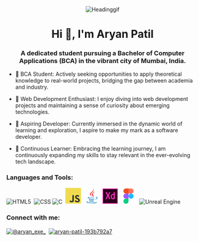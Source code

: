 
<p align="center"><img src="https://i.pinimg.com/originals/e5/4a/fa/e54afabd75adb33464e85f2687b43f87.gif" alt="Headinggif" class="center" width="600" height="220" >
</p>
<h1 align="center"><b>Hi 👋, I'm Aryan Patil</h1>
<h3 align="center">A dedicated student pursuing a Bachelor of Computer Applications (BCA) in the vibrant city of Mumbai, India.</h3>
</b>


- 💼 BCA Student: Actively seeking opportunities to apply theoretical knowledge to real-world projects, bridging the gap between academia and industry. <br>

- 🔭 Web Development Enthusiast: I enjoy diving into web development projects and maintaining a sense of curiosity about emerging technologies. <br>

- 🚀 Aspiring Developer: Currently immersed in the dynamic world of learning and exploration, I aspire to make my mark as a software developer. <br>

- 🌱 Continuous Learner: Embracing the learning journey, I am continuously expanding my skills to stay relevant in the ever-evolving tech landscape. <br>

<h3 align="left">Languages and Tools:</h3>
<p align="left">
    <img src="https://cdn3d.iconscout.com/3d/free/thumb/free-html-5728485-4781249.png" alt="HTML5" width="50" height="50"/>&#160
    <img src="https://cdn.pixabay.com/photo/2017/08/05/11/16/logo-2582747_1280.png" alt="CSS" width="50" height="50"/>
    <img src="https://upload.wikimedia.org/wikipedia/commons/thumb/1/18/C_Programming_Language.svg/1200px-C_Programming_Language.svg.png" alt="C" width="42" height="45"/>&#160
    <img src="https://raw.githubusercontent.com/teamedwardforever/Readme-Generator/71f25dd8b98329b168142a6b782a107b75eab178/svg/Skills/Languages/javascript-original.svg" alt="Javascript" width="42" height="42"/>&#160
    <img src="https://raw.githubusercontent.com/teamedwardforever/Readme-Generator/71f25dd8b98329b168142a6b782a107b75eab178/svg/Skills/Languages/java-original.svg" alt="Java" width="40" height="40"/>&#160
    <img src="https://raw.githubusercontent.com/teamedwardforever/Readme-Generator/71f25dd8b98329b168142a6b782a107b75eab178/svg/Skills/Software/adobe-xd.svg" alt="Adobe-Xd" width="40" height="40"/>&#160
    <img src="https://raw.githubusercontent.com/teamedwardforever/Readme-Generator/71f25dd8b98329b168142a6b782a107b75eab178/svg/Skills/Software/figma-icon.svg" alt="Figma" width="40" height="40"/>&#160
    <img src="https://encrypted-tbn0.gstatic.com/images?q=tbn:ANd9GcQ8R0Ae68MafxdKLCcUFWg5hV7wM7yhNqfsi2VABsc3vl-aI-Tax4kEF68RvlBObKvooEs&usqp=CAU" alt="Unreal Engine" width="45" height="45"/>&#160
    </p> 

<h3 align="left">Connect with me:</h3>
<p align="left">
<a href="https://twitter.com/@aryan_exe_" target="blank"><img align="center" src="https://cliply.co/wp-content/uploads/2021/09/CLIPLY_372109260_TWITTER_LOGO_400.gif" alt="@aryan_exe_" height="45" width="45" /></a>&#160
<a href="https://linkedin.com/in/aryan-patil-193b792a7" target="blank"><img align="center" src="https://cliply.co/wp-content/uploads/2021/02/372102050_LINKEDIN_ICON_TRANSPARENT_1080.gif" alt="aryan-patil-193b792a7" height="50" width="50" /></a>&#160

</p>

